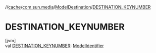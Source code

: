 //[cache](../../../index.md)/[com.sun.media](../index.md)/[ModelDestination](index.md)/[DESTINATION_KEYNUMBER](-d-e-s-t-i-n-a-t-i-o-n_-k-e-y-n-u-m-b-e-r.md)

# DESTINATION_KEYNUMBER

[jvm]\
val [DESTINATION_KEYNUMBER](-d-e-s-t-i-n-a-t-i-o-n_-k-e-y-n-u-m-b-e-r.md): [ModelIdentifier](../-model-identifier/index.md)
